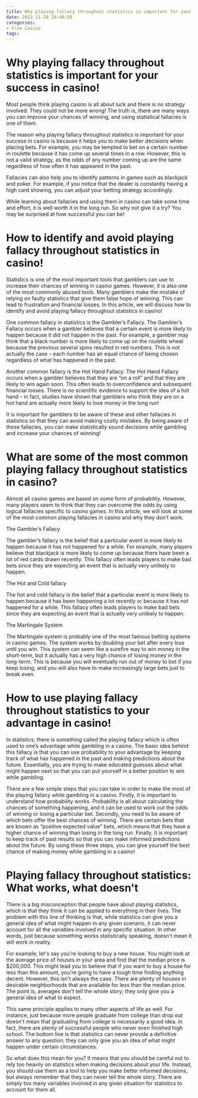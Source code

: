 ```yaml
---
title: Why playing fallacy throughout statistics is important for your success in casino!
date: 2022-11-28 20:40:50
categories:
- Free Casino
tags:
---
```



#  Why playing fallacy throughout statistics is important for your success in casino!

Most people think playing casino is all about luck and there is no strategy involved. They could not be more wrong! The truth is, there are many ways you can improve your chances of winning, and using statistical fallacies is one of them.

The reason why playing fallacy throughout statistics is important for your success in casino is because it helps you to make better decisions when placing bets. For example, you may be tempted to bet on a certain number in roulette because it has come up several times in a row. However, this is not a valid strategy, as the odds of any number coming up are the same regardless of how often it has appeared in the past.

Fallacies can also help you to identify patterns in games such as blackjack and poker. For example, if you notice that the dealer is constantly having a high card showing, you can adjust your betting strategy accordingly.

While learning about fallacies and using them in casino can take some time and effort, it is well worth it in the long run. So why not give it a try? You may be surprised at how successful you can be!

#  How to identify and avoid playing fallacy throughout statistics in casino!

Statistics is one of the most important tools that gamblers can use to increase their chances of winning in casino games. However, it is also one of the most commonly abused tools. Many gamblers make the mistake of relying on faulty statistics that give them false hope of winning. This can lead to frustration and financial losses. In this article, we will discuss how to identify and avoid playing fallacy throughout statistics in casino!

One common fallacy in statistics is the Gambler’s Fallacy. The Gambler’s Fallacy occurs when a gambler believes that a certain event is more likely to happen because it did not happen in the past. For example, a gambler may think that a black number is more likely to come up on the roulette wheel because the previous several spins resulted in red numbers. This is not actually the case – each number has an equal chance of being chosen regardless of what has happened in the past.

Another common fallacy is the Hot Hand Fallacy. The Hot Hand Fallacy occurs when a gambler believes that they are “on a roll” and that they are likely to win again soon. This often leads to overconfidence and subsequent financial losses. There is no scientific evidence to support the idea of a hot hand – in fact, studies have shown that gamblers who think they are on a hot hand are actually more likely to lose money in the long run!

It is important for gamblers to be aware of these and other fallacies in statistics so that they can avoid making costly mistakes. By being aware of these fallacies, you can make statistically sound decisions while gambling and increase your chances of winning!

#  What are some of the most common playing fallacy throughout statistics in casino?

Almost all casino games are based on some form of probability. However, many players seem to think that they can overcome the odds by using logical fallacies specific to casino games. In this article, we will look at some of the most common playing fallacies in casino and why they don’t work.

The Gambler’s Fallacy

The gambler’s fallacy is the belief that a particular event is more likely to happen because it has not happened for a while. For example, many players believe that blackjack is more likely to come up because there have been a lot of red cards drawn recently. This fallacy often leads players to make bad bets since they are expecting an event that is actually very unlikely to happen.

The Hot and Cold fallacy

The hot and cold fallacy is the belief that a particular event is more likely to happen because it has been happening a lot recently or because it has not happened for a while. This fallacy often leads players to make bad bets since they are expecting an event that is actually very unlikely to happen.

The Martingale System

The Martingale system is probably one of the most famous betting systems in casino games. The system works by doubling your bet after every loss until you win. This system can seem like a surefire way to win money in the short-term, but it actually has a very high chance of losing money in the long-term. This is because you will eventually run out of money to bet if you keep losing, and you will also have to make increasingly large bets just to break even.

#  How to use playing fallacy throughout statistics to your advantage in casino!

In statistics, there is something called the playing fallacy which is often used to one’s advantage while gambling in a casino. The basic idea behind this fallacy is that you can use probability to your advantage by keeping track of what has happened in the past and making predictions about the future. Essentially, you are trying to make educated guesses about what might happen next so that you can put yourself in a better position to win while gambling.

There are a few simple steps that you can take in order to make the most of the playing fallacy while gambling in a casino. Firstly, it is important to understand how probability works. Probability is all about calculating the chances of something happening, and it can be used to work out the odds of winning or losing a particular bet. Secondly, you need to be aware of which bets offer the best chances of winning. There are certain bets that are known as “positive expected value” bets, which means that they have a higher chance of winning than losing in the long run. Finally, it is important to keep track of past results so that you can make informed predictions about the future. By using these three steps, you can give yourself the best chance of making money while gambling in a casino!

#  Playing fallacy throughout statistics: What works, what doesn't

There is a big misconception that people have about playing statistics, which is that they think it can be applied to everything in their lives. The problem with this line of thinking is that, while statistics can give you a general idea of what might happen in any given scenario, it can never account for all the variables involved in any specific situation. In other words, just because something works statistically speaking, doesn't mean it will work in reality.

For example, let's say you're looking to buy a new house. You might look at the average price of houses in your area and find that the median price is $200,000. This might lead you to believe that if you want to buy a house for less than this amount, you're going to have a tough time finding anything decent. However, this isn't always the case. There are plenty of houses in desirable neighborhoods that are available for less than the median price. The point is, averages don't tell the whole story; they only give you a general idea of what to expect.

This same principle applies to many other aspects of life as well. For instance, just because more people graduate from college than drop out doesn't mean that graduating from college is necessarily a good idea. In fact, there are plenty of successful people who never even finished high school. The bottom line is that statistics can never provide a definitive answer to any question; they can only give you an idea of what might happen under certain circumstances.

So what does this mean for you? It means that you should be careful not to rely too heavily on statistics when making decisions about your life. Instead, you should use them as a tool to help you make better informed decisions, but always remember that they can never tell the whole story. There are simply too many variables involved in any given situation for statistics to account for them all.
